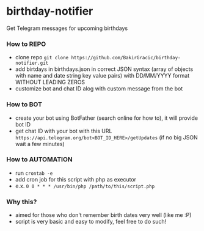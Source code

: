 # birthday-notifier

Get Telegram messages for upcoming birthdays

### How to REPO
- clone repo `git clone https://github.com/BakirGracic/birthday-notifier.git`
- add birtdays in birthdays.json in correct JSON syntax (array of objects with name and date string key value pairs) with DD/MM/YYYY format WITHOUT LEADING ZEROS
- customize bot and chat ID alog with custom message from the bot

### How to BOT
- create your bot using BotFather (search online for how to), it will provide bot ID
- get chat ID with your bot with this URL `https://api.telegram.org/bot<BOT_ID_HERE>/getUpdates` (if no big JSON wait a few minutes)

### How to AUTOMATION
- run `crontab -e`
- add cron job for this script with php as executor
- e.x. `0 0 * * * /usr/bin/php /path/to/this/script.php`

### Why this?
- aimed for those who don't remember birth dates very well (like me :P)
- script is very basic and easy to modify, feel free to do such!

